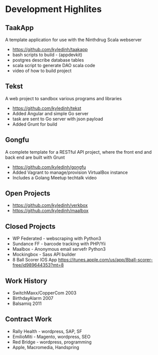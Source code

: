# Development Highlites

## TaakApp
A template application for use with the Ninthdrug Scala webserver

* https://github.com/kyledinh/taakapp
* bash scripts to build - (appdevkit)
* postgres describe database tables
* scala script to generate DAO scala code
* video of how to build project

## Tekst
A web project to sandbox various programs and libraries

* https://github.com/kyledinh/tekst
* Added Angular and simple Go server
* task are sent to Go server with json payload
* Added Grunt for build

## Gongfu
A complete template for a RESTful API project, where the front end and back end are built with Grunt

* https://github.com/kyledinh/gongfu
* Added Vagrant to manage/provision VirtualBox instance
* Includes a Golang Meetup techtalk video

## Open Projects

* https://github.com/kyledinh/verkbox
* https://github.com/kyledinh/maalbox


## Closed Projects

* WP Federated - webscraping with Python3
* Sundance FF - barcode tracking with PHP/Yii
* Maalbox - Anonymous email servefr Python3
* Mockingbox - Sass API builder
* 8 Ball Scorer IOS App https://itunes.apple.com/us/app/8ball-scorer-free/id989644353?mt=8


## Work History

* SwitchMaxx/CopperCom 2003
* BirthdayAlarm 2007
* Balsamiq 2011

## Contract Work

* Rally Health - wordpress, SAP, SF
* EmilioMiti - Magento, wordpress, SEO
* Red Bridge - wordpress, programming
* Apple, Macromedia, Handspring
